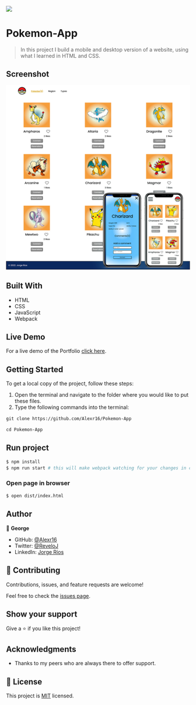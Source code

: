![](https://img.shields.io/badge/Microverse-blueviolet)

# Pokemon-App

> In this project I build a mobile and desktop version of a website, using what I learned in HTML and CSS.

## Screenshot

<img src="./View.jpg">

## Built With

- HTML
- CSS
- JavaScript
- Webpack

## Live Demo

For a live demo of the Portfolio [click here](https://Alexr16.github.io/Pokemon-App/).

## Getting Started

To get a local copy of the project, follow these steps: 
1. Open the terminal and navigate to the folder where you would like to put these files.
2. Type the following commands into the terminal: 
 ```
 git clone https://github.com/Alexr16/Pokemon-App
 ```
 ```
 cd Pokemon-App
 ```
 
## Run project

```bash
$ npm install
$ npm run start # this will make webpack watching for your changes in code
```

### Open page in browser

```bash
$ open dist/index.html
```

## Author

👤 **George**

- GitHub: [@Alexr16](https://github.com/Alexr16)
- Twitter: [@ReveloJ](https://twitter.com/ReveloJ)
- LinkedIn: [Jorge Ríos](https://www.linkedin.com/in/jorge-r%C3%ADos-3b33ab22b)

## 🤝 Contributing

Contributions, issues, and feature requests are welcome!

Feel free to check the [issues page](https://github.com/Alexr16/Pokemon-App/issues).

## Show your support

Give a ⭐️ if you like this project!

## Acknowledgments

- Thanks to my peers who are always there to offer support. 

## 📝 License

This project is [MIT](./LICENSE) licensed.
